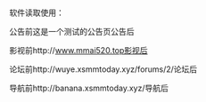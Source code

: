 #
软件读取使用：

公告前这是一个测试的公告页公告后

影视前http://www.mmai520.top影视后

论坛前http://wuye.xsmmtoday.xyz/forums/2/论坛后

导航前http://banana.xsmmtoday.xyz/导航后

